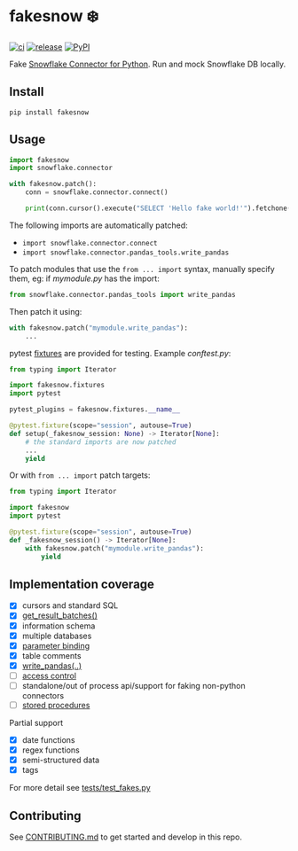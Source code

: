 # fakesnow ❄️

[![ci](https://github.com/tekumara/fakesnow/actions/workflows/ci.yml/badge.svg)](https://github.com/tekumara/fakesnow/actions/workflows/ci.yml)
[![release](https://github.com/tekumara/fakesnow/actions/workflows/release.yml/badge.svg)](https://github.com/tekumara/fakesnow/actions/workflows/release.yml)
[![PyPI](https://img.shields.io/pypi/v/fakesnow?color=violet)](https://pypi.org/project/fakesnow/)

Fake [Snowflake Connector for Python](https://docs.snowflake.com/en/user-guide/python-connector). Run and mock Snowflake DB locally.

## Install

```
pip install fakesnow
```

## Usage

```python
import fakesnow
import snowflake.connector

with fakesnow.patch():
    conn = snowflake.connector.connect()

    print(conn.cursor().execute("SELECT 'Hello fake world!'").fetchone())
```

The following imports are automatically patched:

- `import snowflake.connector.connect`
- `import snowflake.connector.pandas_tools.write_pandas`

To patch modules that use the `from ... import` syntax, manually specify them, eg: if _mymodule.py_ has the import:

```python
from snowflake.connector.pandas_tools import write_pandas
```

Then patch it using:

```python
with fakesnow.patch("mymodule.write_pandas"):
    ...
```

pytest [fixtures](fakesnow/fixtures.py) are provided for testing. Example _conftest.py_:

```python
from typing import Iterator

import fakesnow.fixtures
import pytest

pytest_plugins = fakesnow.fixtures.__name__

@pytest.fixture(scope="session", autouse=True)
def setup(_fakesnow_session: None) -> Iterator[None]:
    # the standard imports are now patched
    ...
    yield
```

Or with `from ... import` patch targets:

```python
from typing import Iterator

import fakesnow
import pytest

@pytest.fixture(scope="session", autouse=True)
def _fakesnow_session() -> Iterator[None]:
    with fakesnow.patch("mymodule.write_pandas"):
        yield
```

## Implementation coverage

- [x] cursors and standard SQL
- [x] [get_result_batches()](https://docs.snowflake.com/en/user-guide/python-connector-api#get_result_batches)
- [x] information schema
- [x] multiple databases
- [x] [parameter binding](https://docs.snowflake.com/en/user-guide/python-connector-example#binding-data)
- [x] table comments
- [x] [write_pandas(..)](https://docs.snowflake.com/en/user-guide/python-connector-api#write_pandas)
- [ ] [access control](https://docs.snowflake.com/en/user-guide/security-access-control-overview)
- [ ] standalone/out of process api/support for faking non-python connectors
- [ ] [stored procedures](https://docs.snowflake.com/en/sql-reference/stored-procedures)

Partial support

- [x] date functions
- [x] regex functions
- [x] semi-structured data
- [x] tags

For more detail see [tests/test_fakes.py](tests/test_fakes.py)

## Contributing

See [CONTRIBUTING.md](CONTRIBUTING.md) to get started and develop in this repo.
